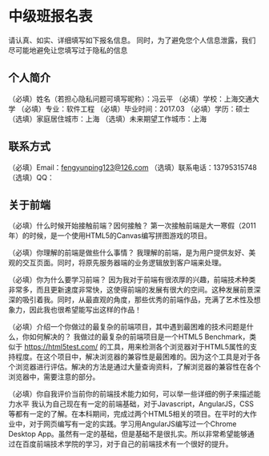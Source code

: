 # 中级班报名表

请认真、如实、详细填写如下报名信息。
同时，为了避免您个人信息泄露，我们尽可能地避免让您填写过于隐私的信息

## 个人简介

（必填）姓名（若担心隐私问题可填写昵称）：冯云平
（必填）学校：上海交通大学
（必填）专业：软件工程
（必填）毕业时间：2017.03
（必填）学历：硕士
（选填）家庭居住城市：上海
（选填）未来期望工作城市：上海

## 联系方式

（必填）Email：fengyunping123@126.com
（选填）联系电话：13795315748
（选填）QQ：

## 关于前端

（必填）什么时候开始接触前端？因何接触？
 第一次接触前端是大一寒假（2011年）的时候，是一个使用HTML5的Canvas编写拼图游戏的项目。

（必填）你理解的前端是做些什么事情？
 我理解的前端，是为用户提供友好、美观的交互页面。同时，将原先服务器端的业务逻辑放到客户端来处理。

（必填）你为什么要学习前端？
 因为我对于前端有很浓厚的兴趣，前端技术种类非常多，而且更新速度非常快，这使得前端的发展有很大的空间。这种发展前景深深的吸引着我。同时，从最直观的角度，那些优秀的前端作品，充满了艺术性及想象力，因此我也很希望能写出这样的作品！

（必填）介绍一个你做过的最复杂的前端项目，其中遇到最困难的技术问题是什么，你如何解决的？
 我做过的最复杂的前端项目是一个HTML5 Benchmark，类似于 https://html5test.com/ 的工具，用来检测各个浏览器对于HTML5属性的支持程度。在这个项目中，解决浏览器的兼容性是最困难的。因为这个工具是对于各个浏览器进行评估。解决的方法是通过大量查询资料，了解浏览器的兼容性在各个浏览器中，需要注意的部分。

（必填）你自我评价当前你的前端技术能力如何，可以举一些详细的例子来描述能力水平
 我认为自己现在有一定的前端基础，对于Javascript，AngularJS，CSS等都有一定的了解。在本科期间，完成过两个HTML5相关的项目。在平时的大作业中，对于网页编写有一定的实践。学习用AngularJS编写过一个Chrome Desktop App。虽然有一定的基础，但是基础不是很扎实。所以非常希望能够通过在百度前端技术学院的学习，对于自己的前端技术有一个很好的提升。

